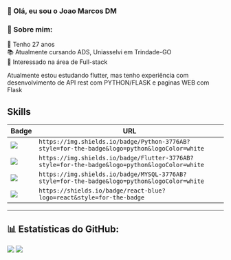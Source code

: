 ### 👋 Olá, eu sou o Joao Marcos DM

### 💫 Sobre mim:

👴 Tenho 27 anos<br>📚 Atualmente cursando ADS, Uniasselvi em Trindade-GO<br>👀 Interessado na área de Full-stack<br>
<p>Atualmente estou estudando flutter, mas tenho experiência com desenvolvimento de API rest com PYTHON/FLASK e paginas WEB com Flask </p>

## Skills

Badge | URL
------------ | -------------
<img src="https://img.shields.io/badge/Python-green?style=for-the-badge&logo=python&logoColor=white"/> | `https://img.shields.io/badge/Python-3776AB?style=for-the-badge&logo=python&logoColor=white`
<img src="https://img.shields.io/badge/Flutter-3776AB?style=for-the-badge&logo=flutter&logoColor=white"/> | `https://img.shields.io/badge/Flutter-3776AB?style=for-the-badge&logo=python&logoColor=white`
<img src="https://img.shields.io/badge/MYSQL-red?style=for-the-badge&logo=mysql&logoColor=white"/> | `https://img.shields.io/badge/MYSQL-3776AB?style=for-the-badge&logo=python&logoColor=white`
<img src="https://shields.io/badge/react-blue?logo=react&style=for-the-badge"/> | `https://shields.io/badge/react-blue?logo=react&style=for-the-badge`
---
## 📊 Estatísticas do GitHub:
![](https://github-readme-stats.vercel.app/api?username=jauumgod&theme=dark&hide_border=false&include_all_commits=true&count_private=true)
![](https://github-readme-stats.vercel.app/api/top-langs/?username=jauumgod&theme=dark&hide_border=false&include_all_commits=true&count_private=true&layout=compact)

